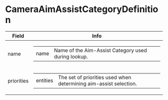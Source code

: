 # CameraAimAssistCategoryDefinition

<table><thead><tr><th>Field</th><th>Info</th></tr></thead><tbody>
<tr><td>name</td><td><table><tbody><tr><td>name</td><td>Name of the Aim-Assist Category used during lookup.</td></tr></tbody></table></td></tr>
<tr><td>priorities</td><td><table><tbody><tr><td>entities</td><td>The set of priorities used when determining aim-assist selection.</td></tr></tbody></table></td></tr>
</tbody></table>